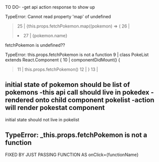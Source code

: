  TO DO-
-get api action response to show up

TypeError: Cannot read property 'map' of undefined
>  25 |     {this.props.fetchPokemon.map((pokemon) => (
  26 |         <li key = {pokemon.url}>
  27 |             {pokemon.name}

fetchPokemon is undefined??

TypeError: this.props.fetchPokemon is not a function
  9 | class PokeList extends React.Component {
  10 |     componentDidMount() {
> 11 |         this.props.fetchPokemon()
  12 |     }
  13 | 

<!-- IDEA -->
initial state of pokemon should be list of pokemons 
-this api call should live in pokedex
-rendered onto child component pokelist 
-action will render pokestat component 
-----------------
initial state should not live in pokelist






<!-- FIXED ERRORS -->

TypeError: _this.props.fetchPokemon is not a function
-----------------------------------------------
FIXED BY JUST PASSING FUNCTION AS onClick={functionName}


